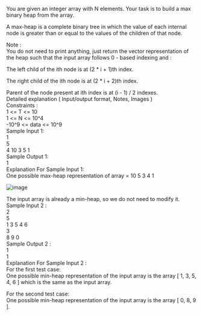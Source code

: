You are given an integer array with N elements. Your task is to build a max binary heap from the array.</br>

A max-heap is a complete binary tree in which the value of each internal node is greater than or equal to the values of the children of that node.</br>

Note :</br>
You do not need to print anything, just return the vector representation of the heap such that the input array follows 0 - based indexing and :</br>

The left child of the ith node is at (2 * i + 1)th index.</br>

The right child of the ith node is at (2 * i + 2)th index.</br>

Parent of the node present at ith index is at (i - 1) / 2 indexes.</br>
Detailed explanation ( Input/output format, Notes, Images )</br>
Constraints :</br>
1 <= T <= 10</br>
1 <= N <= 10^4</br>
-10^9 <= data <= 10^9</br> 
Sample Input 1:</br>
1</br>
5</br>
4 10 3 5 1</br>
Sample Output 1:</br>
1</br>
Explanation For Sample Input 1:</br>
One possible max-heap representation of array  =     10 5 3 4 1</br>

![image](https://github.com/user-attachments/assets/dd494877-3475-4397-afd8-504c5f6231cc)

The input array is already a min-heap, so we do not need to modify it.</br>
Sample Input 2 :</br>
2</br>
5</br>
1 3 5 4 6</br>
3</br>
8 9 0</br>
Sample Output 2 :</br>
1 </br>
1</br>
Explanation For Sample Input 2 :</br>
For the first test case:</br>
One possible min-heap representation of the input array is the array [ 1, 3, 5, 4, 6 ] which is the same as the input array. </br>

For the second test case: </br>
One possible min-heap representation of the input array is the array [ 0, 8, 9 ].</br>
